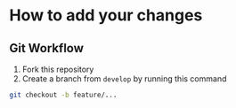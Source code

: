 # How to add your changes

## Git Workflow
1. Fork this repository
2. Create a branch from `develop` by running this command
```bash
git checkout -b feature/...
```